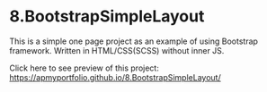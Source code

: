 # 8.BootstrapSimpleLayout
This is a simple one page project as an example of using Bootstrap framework. Written in HTML/CSS(SCSS) without inner JS.

Click here to see preview of this project: https://apmyportfolio.github.io/8.BootstrapSimpleLayout/
